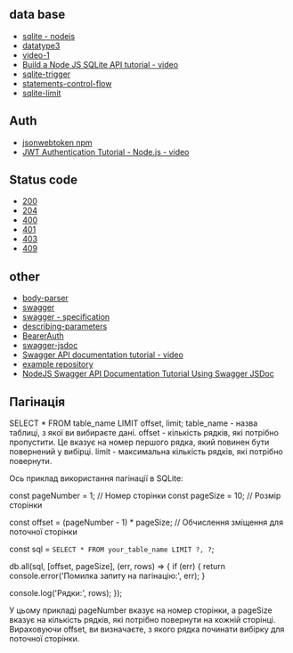 ## data base

- [sqlite - nodejs](https://www.sqlitetutorial.net/sqlite-nodejs/connect/)
- [datatype3](https://www.sqlite.org/datatype3.html)
- [video-1](https://www.youtube.com/watch?v=ZRYn6tgnEgM&ab_channel=ByteMyke)
- [Build a Node JS SQLite API tutorial - video](https://www.youtube.com/watch?v=mnH_1YGR2PM&ab_channel=ByteMyke)
- [sqlite-trigger](https://www.sqlitetutorial.net/sqlite-trigger/)
- [statements-control-flow](https://www.sqlitetutorial.net/sqlite-nodejs/statements-control-flow/)
- [sqlite-limit](https://www.sqlitetutorial.net/sqlite-limit/)

## Auth

- [jsonwebtoken npm](https://www.npmjs.com/package/jsonwebtoken)
- [JWT Authentication Tutorial - Node.js - video](https://www.youtube.com/watch?v=mbsmsi7l3r4&t=828&ab_channel=WebDevSimplified)

## Status code

- [200](https://www.akto.io/academy/200-status-code)
- [204](https://www.akto.io/academy/204-status-code)
- [400](https://developer.mozilla.org/en-US/docs/Web/HTTP/Status/400)
- [401](https://developer.mozilla.org/en-US/docs/Web/HTTP/Status/401)
- [403](https://developer.mozilla.org/en-US/docs/Web/HTTP/Status/403)
- [409](https://www.webfx.com/web-development/glossary/http-status-codes/what-is-a-409-status-code/)

## other

- [body-parser](https://www.npmjs.com/package/body-parser)
- [swagger](https://www.npmjs.com/package/swagger-ui-express)
- [swagger - specification](https://swagger.io/docs/specification/components/)
- [describing-parameters](https://swagger.io/docs/specification/describing-parameters/)
- [BearerAuth](https://swagger.io/docs/specification/authentication/bearer-authentication/?sbsearch=BearerAuth)
- [swagger-jsdoc](https://github.com/Surnet/swagger-jsdoc?tab=readme-ov-file)
- [Swagger API documentation tutorial - video](https://www.youtube.com/watch?v=dhMlXoTD3mQ&ab_channel=SkillsWithArif)
- [example repository](https://github.com/developerarif55/sequlize-ORM/blob/dev/routes/book.js)
- [NodeJS Swagger API Documentation Tutorial Using Swagger JSDoc](https://www.youtube.com/watch?v=S8kmHtQeflo&ab_channel=MaksimIvanov)

## Пагінація

SELECT \* FROM table_name LIMIT offset, limit;
table_name - назва таблиці, з якої ви вибираєте дані.
offset - кількість рядків, які потрібно пропустити. Це вказує на номер першого рядка, який повинен бути повернений у вибірці.
limit - максимальна кількість рядків, які потрібно повернути.

Ось приклад використання пагінації в SQLite:

const pageNumber = 1; // Номер сторінки
const pageSize = 10; // Розмір сторінки

const offset = (pageNumber - 1) \* pageSize; // Обчислення зміщення для поточної сторінки

const sql = `SELECT * FROM your_table_name LIMIT ?, ?`;

db.all(sql, [offset, pageSize], (err, rows) => {
if (err) {
return console.error('Помилка запиту на пагінацію:', err);
}

console.log('Рядки:', rows);
});

У цьому прикладі pageNumber вказує на номер сторінки, а pageSize вказує на кількість рядків, які потрібно повернути на кожній сторінці. Вираховуючи offset, ви визначаєте, з якого рядка починати вибірку для поточної сторінки.
